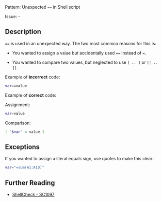 Pattern: Unexpected `==` in Shell script

Issue: -

## Description

`==` is used in an unexpected way. The two most common reasons for this is:

* You wanted to assign a value but accidentally used `==` instead of `=`.

* You wanted to compare two values, but neglected to use `[ .. ]` or `[[ .. ]]`.

Example of **incorrect** code:

```sh
var==value
```

Example of **correct** code:

Assignment:

```sh
var=value
```

Comparison:

```sh
[ "$var" = value ]
```

## Exceptions

If you wanted to assign a literal equals sign, use quotes to make this clear:

```sh
var="=sum(A1:A10)"
```

## Further Reading

* [ShellCheck - SC1097](https://github.com/koalaman/shellcheck/wiki/SC1097)
